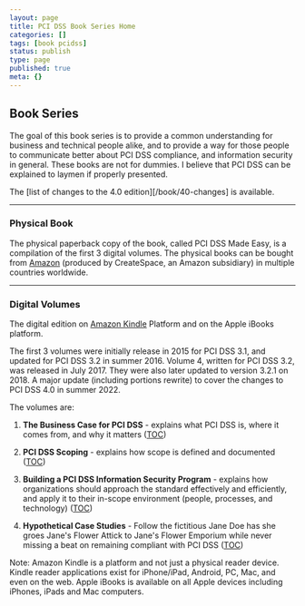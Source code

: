 ```yaml
---
layout: page
title: PCI DSS Book Series Home
categories: []
tags: [book pcidss]
status: publish
type: page
published: true
meta: {}
---
```


## Book Series


The goal of this book series is to provide a common understanding for business and technical people alike, and to provide a way for those people to communicate better about PCI DSS compliance, and information security in general. These books are not for dummies. I believe that PCI DSS can be explained to laymen if properly presented.


The [list of changes to the 4.0 edition][/book/40-changes] is available.

****


### Physical Book



The physical paperback copy of the book, called PCI DSS Made Easy, is a compilation of the first 3 digital volumes. The physical books can be bought from 
[Amazon](https://www.amazon.com/PCI-DSS-Made-Easy-2017/dp/0994837496/ref=asap_bc?ie=UTF8) (produced by CreateSpace, an Amazon subsidiary) in multiple countries worldwide.


****


### Digital Volumes



The digital edition on 
[Amazon Kindle](https://www.amazon.com/Yves-B.-Desharnais/e/B012KZCNTI) Platform and on the Apple iBooks platform.

The first 3 volumes were initially release in 2015 for PCI DSS 3.1, and updated for PCI DSS 3.2 in summer 2016. 
Volume 4, written for PCI DSS 3.2, was released in July 2017. 
They were also later updated to version 3.2.1 on 2018.
A major update (including portions rewrite) to cover the changes to PCI DSS 4.0 in summer 2022.

The volumes are:

1. **The Business Case for PCI DSS** - explains what PCI DSS is, where it comes from, and why it matters ([TOC](/book/volume-1-toc))


2. **PCI DSS Scoping** - explains how scope is defined and documented ([TOC](/book/volume-2-toc))


3. **Building a PCI DSS Information Security Program**  - explains how organizations should approach the standard effectively and efficiently, and apply it to their in-scope environment (people, processes, and technology) ([TOC](/book/volume-3-toc))


4. **Hypothetical Case Studies** - Follow the fictitious Jane Doe has she groes Jane's Flower Attick to Jane's Flower Emporium while never missing a beat on remaining compliant with PCI DSS ([TOC](/book/volume-4-toc))

Note: Amazon Kindle is a platform and not just a physical reader device. Kindle reader applications exist for iPhone/iPad, Android, PC, Mac, and even on the web. Apple iBooks is available on all Apple devices including iPhones, iPads and Mac computers.
